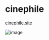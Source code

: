 # cinephile

[cinephile.site](https://cinephile.site)

![image](https://github.com/hyunkoes/cinephile/assets/73640793/b273c491-a166-4afd-89f4-6f1a40fc5771)
